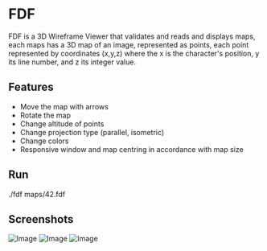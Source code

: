 # FDF

FDF is a 3D Wireframe Viewer that validates and reads and displays maps, each maps has a 3D map of an image, represented as points, each point represented by coordinates (x,y,z) where the x is the character's position, y its line number, and z its integer value.

## Features

- Move the map with arrows
- Rotate the map
- Change altitude of points
- Change projection type (parallel, isometric)
- Change colors
- Responsive window and map centring in accordance with map size

## Run

./fdf maps/42.fdf

## Screenshots

![Image](https://i.imgur.com/mz4aGxV.png)
![Image](https://i.imgur.com/jRDfGAw.png)
![Image](https://i.imgur.com/EfaXXXg.png)

